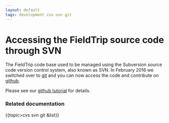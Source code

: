 ```yaml
---
layout: default
tags: development cvs svn git
---
```



# Accessing the FieldTrip source code through SVN

The FieldTrip code base used to be managed using the Subversion source code version control system, also known as SVN. In February 2016 we switched over to [git](http://git-scm.com) and you can now access the code and contribute on [github](http://github.com/fieldtrip). 

Please see our [github tutorial](/[[/development/git) for details. 

### Related documentation

{{topic>cvs svn git &list}}
